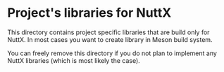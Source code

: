 # Project's libraries for NuttX

This directory contains project specific libraries that are build only for
NuttX. In most cases you want to create library in Meson build system.

You can freely remove this directory if you do not plan to implement any NuttX
libraries (which is most likely the case).
